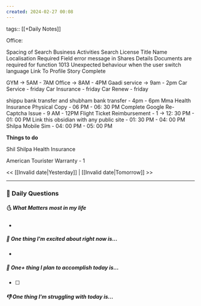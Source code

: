 ```yaml
---
created: 2024-02-27 00:08
---
```

tags:: [[+Daily Notes]]

Office: 

Spacing of Search Business Activities
Search License Title Name
Localisation
Required Field error message in Shares Details
Documents are required for function 1013
Unexpected behaviour when the user switch language
Link To Profile Story Complete


GYM -> 5AM - 7AM
Office -> 8AM - 4PM
Gaadi service -> 9am - 2pm
Car Service - friday
Car Insurance - friday
Car Renew - friday

shippu bank transfer and shubham bank transfer - 4pm - 6pm
Mma Health Insurance Physical Copy - 06 PM - 06: 30 PM
Complete Google Re-Captcha Issue - 9 AM - 12PM
Flight Ticket Reimbursement - 1 -> 12: 30 PM - 01: 00 PM
Link this obsidian with any public site - 01: 30 PM - 04: 00 PM
Shilpa Mobile Sim - 04: 00 PM - 05: 00 PM

**Things to do**


Shil
Shilpa Health Insurance

American Tourister Warranty - 1


<< [[Invalid date|Yesterday]] | [[Invalid date|Tomorrow]] >>

---
### 📅 Daily Questions
##### 🌜 What Matters most in my life
- 

##### 🙌 One thing I'm excited about right now is...
- 

##### 🚀 One+ thing I plan to accomplish today is...
- [ ] 

##### 👎 One thing I'm struggling with today is...
